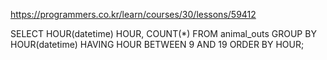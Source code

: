 https://programmers.co.kr/learn/courses/30/lessons/59412

SELECT HOUR(datetime) HOUR, COUNT(*)
FROM animal_outs
GROUP BY HOUR(datetime)
HAVING HOUR BETWEEN 9 AND 19
ORDER BY HOUR;
